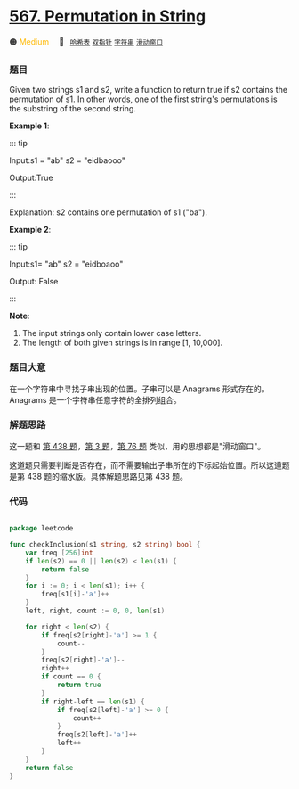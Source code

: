 # [567. Permutation in String](https://leetcode.com/problems/permutation-in-string/)

🟠 <font color=#ffb800>Medium</font>&emsp; 🔖&ensp; [`哈希表`](../solution/哈希表) [`双指针`](../solution/双指针) [`字符串`](../solution/字符串) [`滑动窗口`](../solution/滑动窗口)

### 题目

Given two strings s1 and s2, write a function to return true if s2 contains the permutation of s1. In other words, one of the first string's permutations is the substring of the second string.

**Example 1**:

::: tip

Input:s1 = "ab" s2 = "eidbaooo"

Output:True

:::

Explanation: s2 contains one permutation of s1 ("ba").

**Example 2**:

::: tip

Input:s1= "ab" s2 = "eidboaoo"

Output: False

:::

**Note**:

1. The input strings only contain lower case letters.
2. The length of both given strings is in range [1, 10,000].

### 题目大意

在一个字符串中寻找子串出现的位置。子串可以是 Anagrams 形式存在的。Anagrams 是一个字符串任意字符的全排列组合。

### 解题思路

这一题和 [第 438 题](./0438.md)，[第 3 题](./0003.md)，[第 76 题](./0076.md) 类似，用的思想都是"滑动窗口"。

这道题只需要判断是否存在，而不需要输出子串所在的下标起始位置。所以这道题是第 438 题的缩水版。具体解题思路见第 438 题。

### 代码

```go

package leetcode

func checkInclusion(s1 string, s2 string) bool {
	var freq [256]int
	if len(s2) == 0 || len(s2) < len(s1) {
		return false
	}
	for i := 0; i < len(s1); i++ {
		freq[s1[i]-'a']++
	}
	left, right, count := 0, 0, len(s1)

	for right < len(s2) {
		if freq[s2[right]-'a'] >= 1 {
			count--
		}
		freq[s2[right]-'a']--
		right++
		if count == 0 {
			return true
		}
		if right-left == len(s1) {
			if freq[s2[left]-'a'] >= 0 {
				count++
			}
			freq[s2[left]-'a']++
			left++
		}
	}
	return false
}

```
